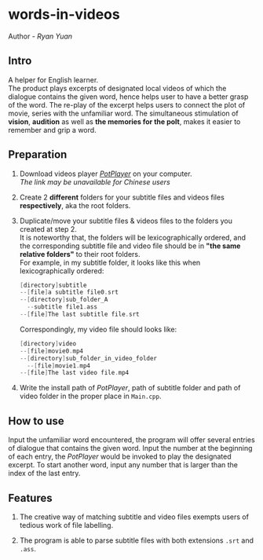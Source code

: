 # words-in-videos

Author - *Ryan Yuan*

## Intro

A helper for English learner.  
The product plays excerpts of designated local videos of which the dialogue contains the given word, hence helps user to have a better grasp of the word.  The re-play of the excerpt helps users to connect the plot of movie, series with the unfamiliar word.  The simultaneous stimulation of **vision**, **audition** as well as **the memories for the polt**, makes it easier to remember and grip a word.  

## Preparation

1. Download videos player *[PotPlayer](http://potplayer.daum.net/?lang=zh_CN)* on your computer.  
  *The link may be unavailable for Chinese users*
2. Create 2 **different** folders for your subtitle files and videos files **respectively**, aka the root folders.  
3. Duplicate/move your subtitle files & videos files to the folders you created at step 2.  
   It is noteworthy that, the folders will be lexicographically ordered, and the corresponding subtitle file and video file should be in **"the same relative folders"** to their root folders.  
   For example, in my subtitle folder, it looks like this when lexicographically ordered:  
  
   ```c
   [directory]subtitle
   --[file]a subtitle file0.srt
   --[directory]sub_folder_A
     --subtitle file1.ass
   --[file]The last subtitle file.srt
   ```
  
   Correspondingly, my video file should looks like:  
  
   ```c
   [directory]video
   --[file]movie0.mp4
   --[directory]sub_folder_in_video_folder
     --[file]movie1.mp4
   --[file]The last video file.mp4
   ```

4. Write the install path of *PotPlayer*, path of subtitle folder and path of video folder in the proper place in `Main.cpp`.  

## How to use

Input the unfamiliar word encountered, the program will offer several entries of dialogue that contains the given word.  Input the number at the beginning of each entry, the *PotPlayer* would be invoked to play the designated excerpt.  To start another word, input any number that is larger than the index of the last entry.  

## Features

1. The creative way of matching subtitle and video files exempts users of tedious work of file labelling.  

2. The program is able to parse subtitle files with both extensions `.srt` and `.ass`.  
